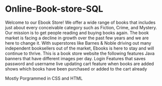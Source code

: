 # Online-Book-store-SQL
Welcome to our Ebook Store! We offer a wide range of books that includes just about every conceivable category such as Fiction, Crime, and Mystery.
					Our mission is to get people reading and buying books again. The book market is facing a decline in growth over the past few years and we are here to change it. With superstores like Barnes & Noble driving out many
					independent booksellers out of the market, Ebooks is here to stay and will continue to thrive. 
This is a book store website the following features
Java banners that have different images per day. 
Login Features that saves password and username
live updating cart feature when books are added
shows which books have been purchased or added to the cart already


Mostly Porgrammed in CSS and HTML
         
